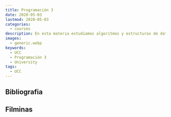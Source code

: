 ```yaml
---
title: Programación 3
date: 2020-05-03
lastmod: 2020-05-03
categories:
  - courses
description: En esta materia estudiamos algoritmos y estructuras de datos.
images:
  - generic.webp
keywords:
  - UCC
  - Programación 3
  - University
tags:
  - UCC
---
```


## Bibliografia

## Filminas
